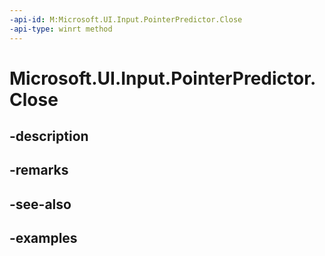 ```yaml
---
-api-id: M:Microsoft.UI.Input.PointerPredictor.Close
-api-type: winrt method
---
```


# Microsoft.UI.Input.PointerPredictor.Close

<!--
// This member is not implemented in C#
-->


## -description

## -remarks

## -see-also

## -examples


